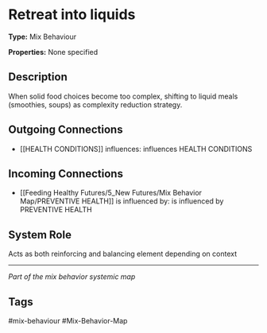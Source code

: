 # Retreat into liquids

**Type:** Mix Behaviour

**Properties:** None specified

## Description
When solid food choices become too complex, shifting to liquid meals (smoothies, soups) as complexity reduction strategy.

## Outgoing Connections
- [[HEALTH CONDITIONS]] influences: influences HEALTH CONDITIONS

## Incoming Connections
- [[Feeding Healthy Futures/5_New Futures/Mix Behavior Map/PREVENTIVE HEALTH]] is influenced by: is influenced by PREVENTIVE HEALTH

## System Role
Acts as both reinforcing and balancing element depending on context

---
*Part of the mix behavior systemic map*

## Tags
#mix-behaviour #Mix-Behavior-Map
